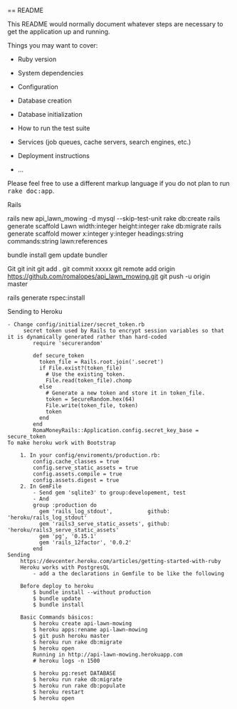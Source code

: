 == README

This README would normally document whatever steps are necessary to get the
application up and running.

Things you may want to cover:

* Ruby version

* System dependencies

* Configuration

* Database creation

* Database initialization

* How to run the test suite

* Services (job queues, cache servers, search engines, etc.)

* Deployment instructions

* ...


Please feel free to use a different markup language if you do not plan to run
<tt>rake doc:app</tt>.

Rails 

rails new api_lawn_mowing -d mysql  --skip-test-unit
rake db:create
rails generate scaffold Lawn width:integer height:integer
rake db:migrate
rails generate scaffold mower x:integer y:integer headings:string commands:string lawn:references

bundle install
gem update bundler


Git
      git init
      git add . 
      git commit xxxxx
      git remote add origin https://github.com/romalopes/api_lawn_mowing.git
      git push -u origin master


rails generate rspec:install


Sending to Heroku

	- Change config/initializer/secret_token.rb
		 secret token used by Rails to encrypt session variables so that it is dynamically generated rather than hard-coded
			require 'securerandom'

			def secure_token
			  token_file = Rails.root.join('.secret')
			  if File.exist?(token_file)
			    # Use the existing token.
			    File.read(token_file).chomp
			  else
			    # Generate a new token and store it in token_file.
			    token = SecureRandom.hex(64)
			    File.write(token_file, token)
			    token
			  end
			end
			RomaMoneyRails::Application.config.secret_key_base = secure_token		 
	To make heroku work with Bootstrap
		
		1. In your config/enviroments/production.rb:
			config.cache_classes = true
			config.serve_static_assets = true
			config.assets.compile = true
			config.assets.digest = true
		2. In GemFile
			- Send gem 'sqlite3' to group:developement, test
			- And
			group :production do
			  gem 'rails_log_stdout',           github: 'heroku/rails_log_stdout'
			  gem 'rails3_serve_static_assets', github: 'heroku/rails3_serve_static_assets'
			  gem 'pg', '0.15.1'
			  gem 'rails_12factor', '0.0.2'
			end
	Sending
		https://devcenter.heroku.com/articles/getting-started-with-ruby
		Heroku works with PostgresQL
			- add a the declarations in Gemfile to be like the following

		Before deploy to heroku
			$ bundle install --without production
			$ bundle update
			$ bundle install

		Basic Commands básicos:
			$ heroku create api-lawn-mowing
			$ heroku apps:rename api-lawn-mowing
			$ git push heroku master
			$ heroku run rake db:migrate
			$ heroku open
			Running in http://api-lawn-mowing.herokuapp.com
			# heroku logs -n 1500

			$ heroku pg:reset DATABASE
			$ heroku run rake db:migrate
			$ heroku run rake db:populate
			$ heroku restart
			$ heroku open